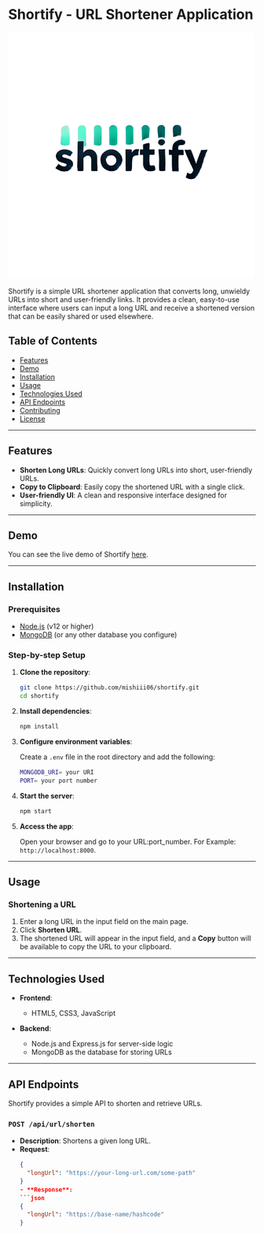# Shortify - URL Shortener Application

![Shortify Logo](./frontend/logo.png)

Shortify is a simple URL shortener application that converts long, unwieldy URLs into short and user-friendly links. It provides a clean, easy-to-use interface where users can input a long URL and receive a shortened version that can be easily shared or used elsewhere.

## Table of Contents

- [Features](#features)
- [Demo](#demo)
- [Installation](#installation)
- [Usage](#usage)
- [Technologies Used](#technologies-used)
- [API Endpoints](#api-endpoints)
- [Contributing](#contributing)
- [License](#license)

---

## Features

- **Shorten Long URLs**: Quickly convert long URLs into short, user-friendly URLs.
- **Copy to Clipboard**: Easily copy the shortened URL with a single click.
- **User-friendly UI**: A clean and responsive interface designed for simplicity.

---

## Demo

You can see the live demo of Shortify [here](http://www.isheet.fun).

---

## Installation

### Prerequisites
- [Node.js](https://nodejs.org/) (v12 or higher)
- [MongoDB](https://www.mongodb.com/) (or any other database you configure)

### Step-by-step Setup

1. **Clone the repository**:

    ```bash
    git clone https://github.com/mishiii06/shortify.git
    cd shortify
    ```

2. **Install dependencies**:

    ```bash
    npm install
    ```

3. **Configure environment variables**:

    Create a `.env` file in the root directory and add the following:

    ```bash
    MONGODB_URI= your URI
    PORT= your port number
    ```

4. **Start the server**:

    ```bash
    npm start
    ```

5. **Access the app**:

    Open your browser and go to your URL:port_number. For Example: `http://localhost:8000`.

---

## Usage

### Shortening a URL

1. Enter a long URL in the input field on the main page.
2. Click **Shorten URL**.
3. The shortened URL will appear in the input field, and a **Copy** button will be available to copy the URL to your clipboard.

---

## Technologies Used

- **Frontend**:
  - HTML5, CSS3, JavaScript

- **Backend**:
  - Node.js and Express.js for server-side logic
  - MongoDB as the database for storing URLs

---

## API Endpoints

Shortify provides a simple API to shorten and retrieve URLs.

### `POST /api/url/shorten`

- **Description**: Shortens a given long URL.
- **Request**:
  ```json
  {
    "longUrl": "https://your-long-url.com/some-path"
  }
  - **Response**:
  ```json
  {
    "longUrl": "https://base-name/hashcode"
  }


